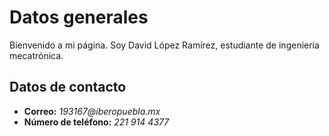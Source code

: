 # Datos generales

Bienvenido a mi página. Soy David López Ramírez, estudiante de ingeniería mecatrónica.

## Datos de contacto
- **Correo:** _193167@iberopuebla.mx_
- **Número de teléfono:** _221 914 4377_

